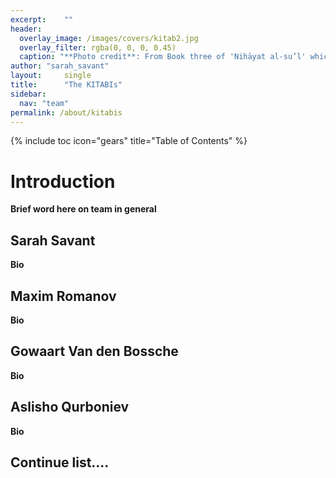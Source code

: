 ```yaml
---
excerpt:	""
header:
  overlay_image: /images/covers/kitab2.jpg
  overlay_filter: rgba(0, 0, 0, 0.45)
  caption: "**Photo credit**: From Book three of 'Nihāyat al-su’l' which gives instructions on using lances. Dated 773/1371 (Add. MS. 18866, f. 113r)"
author: "sarah_savant"
layout:		single
title:		"The KITABIs"
sidebar:
  nav: "team"
permalink: /about/kitabis
---
```


{% include toc icon="gears" title="Table of Contents" %}

# Introduction

**Brief word here on team in general**

## Sarah Savant

**Bio**

## Maxim Romanov

**Bio**

## Gowaart Van den Bossche

**Bio**

## Aslisho Qurboniev

**Bio**

## Continue list.... 